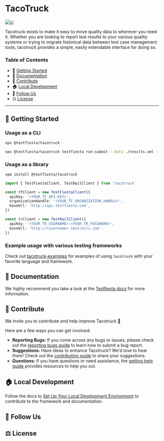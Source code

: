 # TacoTruck

[![ci](https://github.com/testfiesta/tacotruck/actions/workflows/ci.yml/badge.svg)](https://github.com/testfiesta/tacotruck/actions/workflows/ci.yml)

Tacotruck exists to make it easy to move quality data to wherever you need it. Whether you are looking to report test results to your various quality systems or trying to migrate historical data between test case management tools, tacotruck provides a simple, easily extendable interface for doing so.

### Table of Contents

- 🚀 [Getting Started](#getting-started)
- 📖 [Documentation](#documentation)
- 💙 [Contribute](#contribute)
- 🏠 [Local Development](#local-development)
- 🔗 [Follow Us](#follow-us)
- ⚖️ [License](#license)

---

## <a name="getting-started">🚀 Getting Started</a>

### Usage as a CLI

```bash
npx @testfiesta/tacotruck
```

```bash
npx @testfiesta/tacotruck testfiesta run:submit --data ./results.xml --organization <YOUR_ORG_HANDLE> --token <YOUR_TF_TOKEN> --project <YOUR_PROJECT_KEY>
```

### Usage as a library

```bash
npm install @testfiesta/tacotruck
```

```typescript
import { TestFiestaClient, TestRailClient } from 'tacotruck'

const tfClient = new TestFiestaClient({
  apiKey: '<YOUR_TF_API_KEY>',
  organizationHandle: '<YOUR_TF_ORGANIZATION_HANDLE>',
  baseUrl: 'http://api.testfiesta.com',
})

const trClient = new TestRailClient({
  apiKey: '<YOUR_TR_USERNAME>:<YOUR_TR_PASSWORD>',
  baseUrl: 'http://<username>.testrails.com',
})
```

### Example usage with various testing frameworks

Check out [tacotruck-examples](https://github.com/testfiesta/tacotruck-examples) for examples of using `tacotruck` with your favorite language and framework.

## <a name="documentation">📖 Documentation</a>

We highly recommend you take a look at the [Testfiesta docs](https://docs.testfieta.com) for more information.

## <a name="contribute">💙 Contribute</a>

We invite you to contribute and help improve Tacotruck 💙

Here are a few ways you can get involved:

- **Reporting Bugs:** If you come across any bugs or issues, please check out the [reporting bugs guide](https://docs.testfiesta.com/community/reporting-bugs) to learn how to submit a bug report.
- **Suggestions:** Have ideas to enhance Tacotruck? We'd love to hear them! Check out the [contribution guide](https://docs.testfiesta.com/tacotruck/community/contributions#guide) to share your suggestions.
- **Questions:** If you have questions or need assistance, the [getting help guide](https://docs.testfiesta.com/tacotruck/community/getting-help) provides resources to help you out.

## <a name="local-development">🏠 Local Development</a>

Follow the docs to [Set Up Your Local Development Environment](https://docs.testfiesta.com/tacotruck/community/contributions#setup) to contribute to the framework and documentation.

## <a name="follow-us">🔗 Follow Us</a>

## <a name="license">⚖️ License</a>

